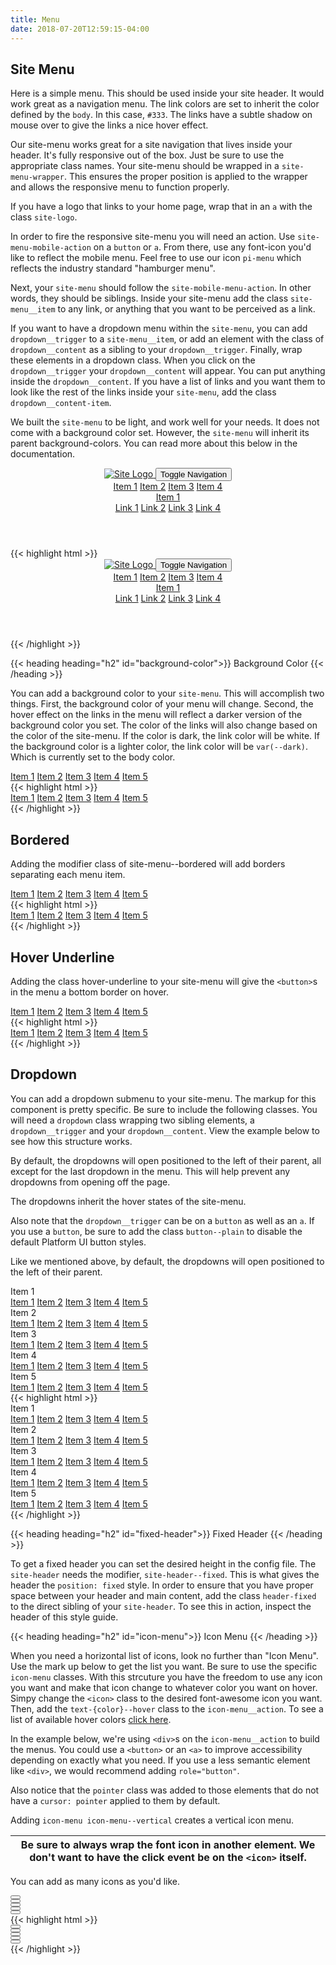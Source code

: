 ```yaml
---
title: Menu
date: 2018-07-20T12:59:15-04:00
---
```


## Site Menu

Here is a simple menu. This should be used inside your site header. It would work great as a navigation menu. The link colors are set to inherit the color defined by the `body`. In this case, `#333`. The links have a subtle shadow on mouse over to give the links a nice hover effect.

Our site-menu works great for a site navigation that lives inside your header. It's fully responsive out of the box. Just be sure to use the appropriate class names. Your site-menu should be wrapped in a `site-menu-wrapper`. This ensures the proper position is applied to the wrapper and allows the responsive menu to function properly.

If you have a logo that links to your home page, wrap that in an `a` with the class `site-logo`.

In order to fire the responsive site-menu you will need an action. Use `site-menu-mobile-action` on a `button` or `a`. From there, use any font-icon you'd like to reflect the mobile menu. Feel free to use our icon `pi-menu` which reflects the industry standard "hamburger menu".

Next, your `site-menu` should follow the `site-mobile-menu-action`. In other words, they should be siblings. Inside your site-menu add the class `site-menu__item` to any link, or anything that you want to be perceived as a link.

If you want to have a dropdown menu within the `site-menu`, you can add `dropdown__trigger` to a `site-menu__item`, or add an element with the class of `dropdown__content` as a sibling to your `dropdown__trigger`. Finally, wrap these elements in a dropdown class. When you click on the `dropdown__trigger` your `dropdown__content` will appear. You can put anything inside the `dropdown__content`. If you have a list of links and you want them to look like the rest of the links inside your `site-menu`, add the class `dropdown__content-item`.

We built the `site-menu` to be light, and work well for your needs. It does not come with a background color set. However, the `site-menu` will inherit its parent background-colors. You can read more about this below in the documentation.



<header class="site-menu-wrapper">
    <a href="/" class="site-logo">
        <img src="https://via.placeholder.com/150x50.png?text=Site+Logo" alt="Site Logo" />
    </a>
    <button class="site-menu-mobile-action">
      <span class="sr-only">Toggle Navigation</span>
      <i aria-hidden="true" focusable="false" class="pi-menu pi-xl"></i>
    </button>
    <nav class="site-menu">
      <a href="#" class="site-menu__item">Item 1</a>
      <a href="#" class="site-menu__item">Item 2</a>
      <a href="#" class="site-menu__item">Item 3</a>
      <a href="#" class="site-menu__item">Item 4</a>
      <div class="dropdown">
        <a href="#" class="site-menu__item dropdown__trigger">
          Item 1 <i class="ml-1 pi-angle-down" aria-hidden="true"></i>
        </a>
        <div class="dropdown__content">
          <a href="#" class="dropdown__content-item">Link 1</a>
          <a href="#" class="dropdown__content-item">Link 2</a>
          <a href="#" class="dropdown__content-item">Link 3</a>
          <a href="#" class="dropdown__content-item">Link 4</a>
        </div>
      </div>
    </nav>
</header>

<div class="mt-3 mb-4">
{{< highlight html >}}
<header class="site-menu-wrapper">
    <a href="/" class="site-logo">
        <img src="https://via.placeholder.com/150x50.png?text=Site+Logo" alt="Site Logo" />
    </a>
    <button class="site-menu-mobile-action">
      <span class="sr-only">Toggle Navigation</span>
      <i aria-hidden="true" focusable="false" class="pi-menu pi-xl"></i>
    </button>
    <nav class="site-menu">
      <a href="#" class="site-menu__item">Item 1</a>
      <a href="#" class="site-menu__item">Item 2</a>
      <a href="#" class="site-menu__item">Item 3</a>
      <a href="#" class="site-menu__item">Item 4</a>
      <div class="dropdown">
        <a href="#" class="site-menu__item dropdown__trigger">
          Item 1 <i class="ml-1 pi-angle-down" aria-hidden="true"></i>
        </a>
        <div class="dropdown__content">
          <a href="#" class="dropdown__content-item">Link 1</a>
          <a href="#" class="dropdown__content-item">Link 2</a>
          <a href="#" class="dropdown__content-item">Link 3</a>
          <a href="#" class="dropdown__content-item">Link 4</a>
        </div>
      </div>
    </nav>
</header>
{{< /highlight >}}
</div>

{{< heading heading="h2" id="background-color">}}
Background Color
{{< /heading >}}

You can add a background color to your `site-menu`. This will accomplish two things. First, the background color of your menu will change. Second, the hover effect on the links in the menu will reflect a darker version of the background color you set. The color of the links will also change based on the color of the site-menu. If the color is dark, the link color will be white. If the background color is a lighter color, the link color will be `var(--dark)`. Which is currently set to the body color.

<nav class="site-menu background-navy">
  <a href="#" class="site-menu__item">Item 1</a>
  <a href="#" class="site-menu__item">Item 2</a>
  <a href="#" class="site-menu__item">Item 3</a>
  <a href="#" class="site-menu__item">Item 4</a>
  <a href="#" class="site-menu__item">Item 5</a>
</nav>

<div class="mt-3 mb-4">
{{< highlight html >}}
<nav class="site-menu background-navy">
  <a href="#" class="site-menu__item">Item 1</a>
  <a href="#" class="site-menu__item">Item 2</a>
  <a href="#" class="site-menu__item">Item 3</a>
  <a href="#" class="site-menu__item">Item 4</a>
  <a href="#" class="site-menu__item">Item 5</a>
</nav>
{{< /highlight >}}
</div>


## Bordered
Adding the modifier class of site-menu--bordered will add borders separating each menu item.

<nav class="site-menu site-menu--bordered mb-3">
  <a href="#" class="site-menu__item">Item 1</a>
  <a href="#" class="site-menu__item">Item 2</a>
  <a href="#" class="site-menu__item">Item 3</a>
  <a href="#" class="site-menu__item">Item 4</a>
  <a href="#" class="site-menu__item">Item 5</a>
</nav>


<div class="mb-4">
{{< highlight html >}}
<nav class="site-menu site-menu--bordered">
  <a href="#" class="site-menu__item">Item 1</a>
  <a href="#" class="site-menu__item">Item 2</a>
  <a href="#" class="site-menu__item">Item 3</a>
  <a href="#" class="site-menu__item">Item 4</a>
  <a href="#" class="site-menu__item">Item 5</a>
</nav>
{{< /highlight >}}
</div>

## Hover Underline
Adding the class hover-underline to your site-menu will give the `<button>`s in the menu a bottom border on hover.

<nav class="site-menu hover-underline mb-3">
  <a href="#" class="site-menu__item">Item 1</a>
  <a href="#" class="site-menu__item">Item 2</a>
  <a href="#" class="site-menu__item">Item 3</a>
  <a href="#" class="site-menu__item">Item 4</a>
  <a href="#" class="site-menu__item">Item 5</a>
</nav>

<div class="mb-4">
{{< highlight html >}}
<nav class="site-menu hover-underline">
  <a href="#" class="site-menu__item">Item 1</a>
  <a href="#" class="site-menu__item">Item 2</a>
  <a href="#" class="site-menu__item">Item 3</a>
  <a href="#" class="site-menu__item">Item 4</a>
  <a href="#" class="site-menu__item">Item 5</a>
</nav>
{{< /highlight >}}
</div>

## Dropdown
You can add a dropdown submenu to your site-menu. The markup for this component is pretty specific. Be sure to include the following classes. You will need a `dropdown` class wrapping two sibling elements, a `dropdown__trigger` and your `dropdown__content`. View the example below to see how this structure works.

By default, the dropdowns will open positioned to the left of their parent, all except for the last dropdown in the menu. This will help prevent any dropdowns from opening off the page.

The dropdowns inherit the hover states of the site-menu.

Also note that the `dropdown__trigger` can be on a `button` as well as an `a`. If you use a `button`, be sure to add the class `button--plain` to disable the default Platform UI button styles.

Like we mentioned above, by default, the dropdowns will open positioned to the left of their parent.

<div class="background-white">
  <nav class="site-menu">
    <div class="dropdown">
      <div class="site-menu__item dropdown__trigger">
        Item 1
        <i class="ml-1 pi-angle-down" aria-hidden="true"></i>
      </div>
      <div class="dropdown__content">
        <a href="#" class="dropdown__content-item">Item 1</a>
        <a href="#" class="dropdown__content-item">Item 2</a>
        <a href="#" class="dropdown__content-item">Item 3</a>
        <a href="#" class="dropdown__content-item">Item 4</a>
        <a href="#" class="dropdown__content-item">Item 5</a>
      </div>
    </div>
    <div class="dropdown">
      <div class="site-menu__item dropdown__trigger">
        Item 2
        <i class="ml-1 pi-angle-down" aria-hidden="true"></i>
      </div>
      <div class="dropdown__content">
        <a href="#" class="dropdown__content-item">Item 1</a>
        <a href="#" class="dropdown__content-item">Item 2</a>
        <a href="#" class="dropdown__content-item">Item 3</a>
        <a href="#" class="dropdown__content-item">Item 4</a>
        <a href="#" class="dropdown__content-item">Item 5</a>
      </div>
    </div>
    <div class="dropdown">
      <div class="site-menu__item dropdown__trigger">
        Item 3
        <i class="ml-1 pi-angle-down" aria-hidden="true"></i>
      </div>
      <div class="dropdown__content">
        <a href="#" class="dropdown__content-item">Item 1</a>
        <a href="#" class="dropdown__content-item">Item 2</a>
        <a href="#" class="dropdown__content-item">Item 3</a>
        <a href="#" class="dropdown__content-item">Item 4</a>
        <a href="#" class="dropdown__content-item">Item 5</a>
      </div>
    </div>
    <div class="dropdown">
      <div class="site-menu__item dropdown__trigger">
        Item 4
        <i class="ml-1 pi-angle-down" aria-hidden="true"></i>
      </div>
      <div class="dropdown__content">
        <a href="#" class="dropdown__content-item">Item 1</a>
        <a href="#" class="dropdown__content-item">Item 2</a>
        <a href="#" class="dropdown__content-item">Item 3</a>
        <a href="#" class="dropdown__content-item">Item 4</a>
        <a href="#" class="dropdown__content-item">Item 5</a>
      </div>
    </div>
    <div class="dropdown">
      <div class="site-menu__item dropdown__trigger">
        Item 5
        <i class="ml-1 pi-angle-down" aria-hidden="true"></i>
      </div>
      <div class="dropdown__content">
        <a href="#" class="dropdown__content-item">Item 1</a>
        <a href="#" class="dropdown__content-item">Item 2</a>
        <a href="#" class="dropdown__content-item">Item 3</a>
        <a href="#" class="dropdown__content-item">Item 4</a>
        <a href="#" class="dropdown__content-item">Item 5</a>
      </div>
    </div>
  </nav>
</div>

<div class="mb-4">
{{< highlight html >}}
<div class="background-white">
  <nav class="site-menu">
    <div class="dropdown">
      <div class="site-menu__item dropdown__trigger">
        Item 1
        <i class="ml-1 pi-angle-down" aria-hidden="true"></i>
      </div>
      <div class="dropdown__content">
        <a href="#" class="dropdown__content-item">Item 1</a>
        <a href="#" class="dropdown__content-item">Item 2</a>
        <a href="#" class="dropdown__content-item">Item 3</a>
        <a href="#" class="dropdown__content-item">Item 4</a>
        <a href="#" class="dropdown__content-item">Item 5</a>
      </div>
    </div>
    <div class="dropdown">
      <div class="site-menu__item dropdown__trigger">
        Item 2
        <i class="ml-1 pi-angle-down" aria-hidden="true"></i>
      </div>
      <div class="dropdown__content">
        <a href="#" class="dropdown__content-item">Item 1</a>
        <a href="#" class="dropdown__content-item">Item 2</a>
        <a href="#" class="dropdown__content-item">Item 3</a>
        <a href="#" class="dropdown__content-item">Item 4</a>
        <a href="#" class="dropdown__content-item">Item 5</a>
      </div>
    </div>
    <div class="dropdown">
      <div class="site-menu__item dropdown__trigger">
        Item 3
        <i class="ml-1 pi-angle-down" aria-hidden="true"></i>
      </div>
      <div class="dropdown__content">
        <a href="#" class="dropdown__content-item">Item 1</a>
        <a href="#" class="dropdown__content-item">Item 2</a>
        <a href="#" class="dropdown__content-item">Item 3</a>
        <a href="#" class="dropdown__content-item">Item 4</a>
        <a href="#" class="dropdown__content-item">Item 5</a>
      </div>
    </div>
    <div class="dropdown">
      <div class="site-menu__item dropdown__trigger">
        Item 4
        <i class="ml-1 pi-angle-down" aria-hidden="true"></i>
      </div>
      <div class="dropdown__content">
        <a href="#" class="dropdown__content-item">Item 1</a>
        <a href="#" class="dropdown__content-item">Item 2</a>
        <a href="#" class="dropdown__content-item">Item 3</a>
        <a href="#" class="dropdown__content-item">Item 4</a>
        <a href="#" class="dropdown__content-item">Item 5</a>
      </div>
    </div>
    <div class="dropdown">
      <div class="site-menu__item dropdown__trigger">
        Item 5
        <i class="ml-1 pi-angle-down" aria-hidden="true"></i>
      </div>
      <div class="dropdown__content">
        <a href="#" class="dropdown__content-item">Item 1</a>
        <a href="#" class="dropdown__content-item">Item 2</a>
        <a href="#" class="dropdown__content-item">Item 3</a>
        <a href="#" class="dropdown__content-item">Item 4</a>
        <a href="#" class="dropdown__content-item">Item 5</a>
      </div>
    </div>
  </nav>
</div>
{{< /highlight >}}
</div>

{{< heading heading="h2" id="fixed-header">}}
Fixed Header
{{< /heading >}}

To get a fixed header you can set the desired height in the config file. The `site-header` needs the modifier, `site-header--fixed`. This is what gives the header the `position: fixed` style.
In order to ensure that you have proper space between your header and main content, add the class `header-fixed` to the direct sibling of your `site-header`.
To see this in action, inspect the header of this style guide.

 
{{< heading heading="h2" id="icon-menu">}}
Icon Menu
{{< /heading >}}

When you need a horizontal list of icons, look no further than "Icon Menu". Use the mark up below
to get the list you want. Be sure to use the specific `icon-menu` classes. With this strcuture you have
the freedom to use any icon you want and make that icon change to whatever color you want on hover.
Simpy change the `<icon>` class to the desired font-awesome icon you want. Then, add the `text-{color}--hover`
class to the `icon-menu__action`. To see a list of available hover colors [click here](/section-typography.html#kssref-typography-utilities-color).

In the example below, we're using `<div>`s on the `icon-menu__action` to build the menus. You could use a `<button>` or an `<a>` to improve accessibility
depending on exactly what you need. If you use a less semantic element like `<div>`, we would recommend adding `role="button"`.

Also notice that the `pointer` class was added to those elements that do not have a `cursor: pointer` applied to them by default.

Adding `icon-menu icon-menu--vertical` creates a vertical icon menu.

| <i class="fpi-warning text-orange"></i> Be sure to always wrap the font icon in another element. We don't want to have the click event be on the `<icon>` itself. |
| ----------------------------------------------------------------------------------------------------------------------------------------------------------------- |


You can add as many icons as you'd like.


<div class="icon-menu">
  <div class="icon-menu__item">
    <button class="icon-menu__action button--plain text-negative--hover pointer">
      <i class="pi-trash" aria-hidden="hidden"></i>
    </button>
  </div>
  <div class="icon-menu__item">
    <button class="icon-menu__action button--plain text-positive--hover pointer">
      <i class="pi-edit" aria-hidden="hidden"></i>
    </button>
  </div>
  <div class="icon-menu__item">
    <button class="icon-menu__action button--plain text-red--hover pointer">
      <i class="pi-clock" aria-hidden="hidden"></i>
    </button>
  </div>
</div>
<div class="icon-menu icon-menu--vertical">
  <div class="icon-menu__item">
    <button class="icon-menu__action button--plain text-negative--hover pointer">
      <i class="pi-trash" aria-hidden="hidden"></i>
    </button>
  </div>
  <div class="icon-menu__item">
    <button class="icon-menu__action button--plain text-positive--hover pointer">
      <i class="pi-edit" aria-hidden="hidden"></i>
    </button>
  </div>
</div>

<div class="mt-3 mb-4">
{{< highlight html >}}
<div class="icon-menu">
  <div class="icon-menu__item">
    <button class="icon-menu__action button--plain text-negative--hover pointer">
      <i class="pi-trash"></i>
    </button>
  </div>
  <div class="icon-menu__item">
    <button class="icon-menu__action button--plain text-positive--hover pointer">
      <i class="pi-edit"></i>
    </button>
  </div>
  <div class="icon-menu__item">
    <button class="icon-menu__action button--plain text-red--hover pointer">
      <i class="pi-clock"></i>
    </button>
  </div>
</div>
<div class="icon-menu icon-menu--vertical">
  <div class="icon-menu__item">
    <button class="icon-menu__action button--plain text-negative--hover pointer">
      <i class="pi-trash"></i>
    </button>
  </div>
  <div class="icon-menu__item">
    <button class="icon-menu__action button--plain text-positive--hover pointer">
      <i class="pi-edit"></i>
    </button>
  </div>
</div>
{{< /highlight >}}
</div>
